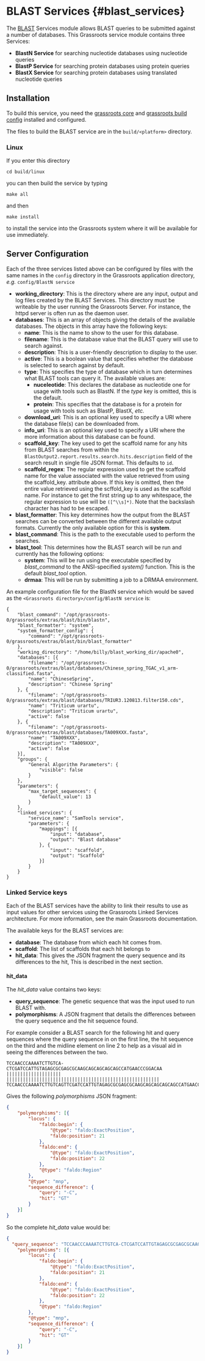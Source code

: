 ﻿# BLAST Services {#blast_services}

The [BLAST](http://blast.ncbi.nlm.nih.gov/Blast.cgi) Services module allows BLAST queries to be submitted against a number of databases.  This Grassroots service module contains three Services: 

 * **BlastN Service** for searching nucleotide databases using nucleotide queries 
 * **BlastP Service** for searching protein databases using protein queries 
 * **BlastX Service** for searching protein databases using translated nucleotide queries 

## Installation

To build this service, you need the [grassroots core](https://github.com/TGAC/grassroots-core) and [grassroots build config](https://github.com/TGAC/grassroots-build-config) installed and configured. 

The files to build the BLAST service are in the ```build/<platform>``` directory. 

### Linux

If you enter this directory 

~~~
cd build/linux
~~~

you can then build the service by typing

~~~
make all
~~~

and then 

~~~
make install
~~~

to install the service into the Grassroots system where it will be available for use immediately.

## Server Configuration

Each of the three services listed above can be configured by files with the same names in the ```config``` directory in the Grassroots application directory, *e.g.* ```config/BlastN service```

 * **working_directory**: This is the directory where are any input, output and log files created by the BLAST Services. This directory must be writeable by the user running the Grassroots Server. For instance, the httpd server is often run as the daemon user.
 * **databases**: This is an array of objects giving the details of the available databases. The objects in this array have the following keys:
    * **name**:  This is the name to show to the user for this database. 
    * **filename**: This is the database value that the BLAST query will use to search against.
    * **description**: This is a user-friendly description to display to the user.
    * **active**: This is a boolean value that specifies whether the database is selected to search against by default. 
    * **type**: This specifies the type of database which in turn determines what BLAST tools can query it. The available values are:
        * **nuceleotide**: This declares the database as nucleotide one for usage with tools such as BlastN. If the *type* key is omitted, this is the default.
        * **protein**: This specifies that the database is for a protein for usage with tools such as BlastP, BlastX, *etc.*
 	* **download_uri**: This is an optional key used to specify a URI where the database file(s) can be downloaded from.
 	* **info_uri**: This is an optional key used to specify a URI where the more information about this database can be found.
 	* **scaffold_key**: 	The key used to get the scaffold name for any hits from BLAST searches from within the ``BlastOutput2.report.results.search.hits.description`` field of the search result in single file JSON format. This defaults to ``id``.
 	* **scaffold_regex**: The regular expression used to get the scaffold name for the value associated with the value retrieved from using the scaffold_key. attribute above. If this key is omitted, then the entire value retrieved using the scffold_key is used as the scaffold name. For instance to get the first string up to any whitespace, the regular expression to use will be `([^\\s]*)`. Note that the backslash character has had to be escaped.
  * **blast_formatter**: This key determines how the output from the BLAST searches can be converted between the different available output formats. Currently the only available option for this is **system**. 
  * **blast_command**: This is the path to the executable used to perform the searches. 
  * **blast_tool**: This determines how the BLAST search will be run and currently has the following options:
    * **system**: This will be run using the executable specified by *blast_command* to the ANSI-specified *system()* function. This is the default *blast_tool* option.
    * **drmaa**: This will be run by submitting a job to a DRMAA environment.

An example configuration file for the BlastN service which would be saved as the ```<Grassroots directory>/config/BlastN service``` is:

~~~{.json}
{
	"blast_command": "/opt/grassroots-0/grassroots/extras/blast/bin/blastn",
	"blast_formatter": "system",
	"system_formatter_config": {
		"command": "/opt/grassroots-0/grassroots/extras/blast/bin/blast_formatter"
	},
	"working_directory": "/home/billy/blast_working_dir/apache0",
	"databases": [{
		"filename": "/opt/grassroots-0/grassroots/extras/blast/databases/Chinese_spring_TGAC_v1_arm-classified.fasta",
		"name": "ChineseSpring",
		"description": "Chinese Spring"
	}, {
		"filename": "/opt/grassroots-0/grassroots/extras/blast/databases/TRIUR3.120813.filter150.cds",
		"name": "Triticum urartu",
		"description": "Triticum urartu",
		"active": false
	}, {
		"filename": "/opt/grassroots-0/grassroots/extras/blast/databases/TA009XXX.fasta",
		"name": "TA009XXX",
		"description": "TA009XXX",
		"active": false
	}],
	"groups": {
		"General Algorithm Parameters": {
			"visible": false
		}
	},
	"parameters": {
		"max_target_sequences": {
			"default_value": 13
		}
	}, 
	"linked_services": {
		"service_name": "SamTools service",
		"parameters": {
			"mappings": [{
				"input": "database",
				"output": "Blast database"
			}, {
				"input": "scaffold",
				"output": "Scaffold"
			}]
		}
	}
}

~~~

### Linked Service keys

Each of the BLAST services have the ability to link their results to use as input values for other services using the Grassroots Linked Services architecture. For more information, see the main Grassroots documentation.

The available keys for the BLAST services are:   

 * **database**: The database from which each hit comes from.
 * **scaffold**: The list of scaffolds that each hit belongs to 
 * **hit_data**: This gives the JSON fragment the query sequence and its differences to the hit, This is described in the next section.
 
#### hit_data

The *hit_data* value contains two keys:
  * **query_sequence**: The genetic sequence that was the input used to run BLAST with.
  * **polymorphisms**: A JSON fragment that details the differences between the query sequence and the hit sequence found. 

  
For example consider a BLAST search for the following hit and query sequences where the query sequence in on the first line, the hit sequence on the third and the midline element on line 2 to help as a visual aid in seeing the differences between the two.
    
~~~
TCCAACCCAAAATCTTGTCA-CTCGATCCATTGTAGAGCGCGAGCGCAAGCAGCAGCAGCAGCCATGAACCCGGACAA
||||||||||||||||||||  ||||||||||||||||||||||||||||||||||||||||||||||||||||||||
TCCAACCCAAAATCTTGTCAGTTCGATCCATTGTAGAGCGCGAGCGCAAGCAGCAGCAGCAGCCATGAACCCGGACAA
~~~
      
Gives the following *polymorphisms* JSON fragment:
 
~~~.json
{
	"polymorphisms": [{
		"locus": {
			"faldo:begin": {
				"@type": "faldo:ExactPosition",
				"faldo:position": 21
			},
			"faldo:end": {
				"@type": "faldo:ExactPosition",
				"faldo:position": 22
			},
			"@type": "faldo:Region"
		},
		"@type": "mnp",
		"sequence_difference": {
			"query": "-C",
			"hit": "GT"
		}
	}]
}
~~~

So the complete *hit_data* value would be:

~~~.json
{
  "query_sequence": "TCCAACCCAAAATCTTGTCA-CTCGATCCATTGTAGAGCGCGAGCGCAAGCAGCAGCAGCAGCCATGAACCCGGACAA", 
	"polymorphisms": [{
		"locus": {
			"faldo:begin": {
				"@type": "faldo:ExactPosition",
				"faldo:position": 21
			},
			"faldo:end": {
				"@type": "faldo:ExactPosition",
				"faldo:position": 22
			},
			"@type": "faldo:Region"
		},
		"@type": "mnp",
		"sequence_difference": {
			"query": "-C",
			"hit": "GT"
		}
	}]
}
~~~


